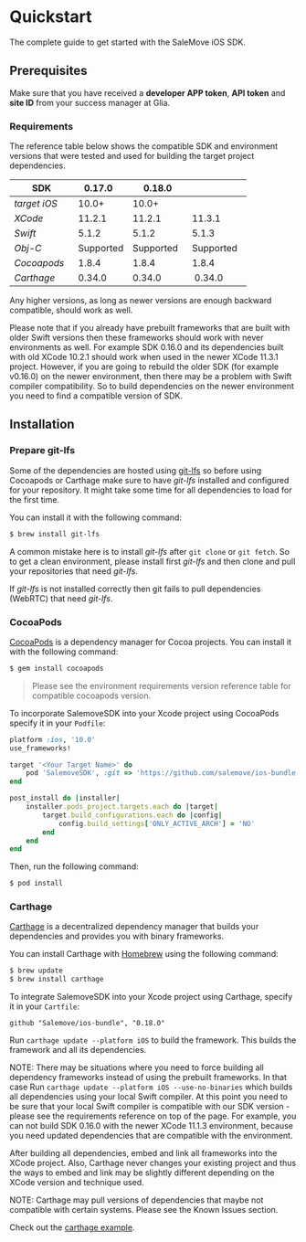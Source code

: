 # Quickstart

The complete guide to get started with the SaleMove iOS SDK. 

## Prerequisites

Make sure that you have received a **developer APP token**, **API token** and **site ID** from your success manager at Glia.

### Requirements
The reference table below shows the compatible SDK and environment versions that were tested and used for building the target project dependencies.

| SDK | 0.17.0  | 0.18.0 |   |
|---|---|---|---|
| *target iOS*   | 10.0+  | 10.0+  |   |
| *XCode*   | 11.2.1  | 11.2.1  | 11.3.1  |
| *Swift*   | 5.1.2 | 5.1.2  | 5.1.3  |
| *Obj-C*   | Supported | Supported  | Supported  |
| *Cocoapods*  | 1.8.4  | 1.8.4  | 1.8.4 |
| *Carthage*  | 0.34.0  | 0.34.0  |  0.34.0 |

Any higher versions, as long as newer versions are enough backward compatible, should work as well.

Please note that if you already have prebuilt frameworks that are built with older Swift versions then these frameworks should work with never environments as well. For example SDK 0.16.0 and its dependencies built with old XCode 10.2.1 should work when used in the newer XCode 11.3.1 project. 
However, if you are going to rebuild the older SDK (for example v0.16.0) on the newer environment, then there may be a problem with Swift compiler compatibility. So to build dependencies on the newer environment you need to find a compatible version of SDK.

## Installation

### Prepare git-lfs

Some of the dependencies are hosted using [git-lfs][3] so before using Cocoapods or Carthage make sure to have *git-lfs* installed and configured for your repository. It might take some time for all dependencies to load for the first time.

You can install it with the following command:

```bash
$ brew install git-lfs
```

A common mistake here is to install *git-lfs* after `git clone` or `git fetch`. So to get a clean environment, please install first *git-lfs* and then clone and pull your repositories that need *git-lfs*.

If *git-lfs* is not installed correctly then git fails to pull dependencies (WebRTC) that need *git-lfs*.

### CocoaPods

[CocoaPods][0] is a dependency manager for Cocoa projects. You can install it with the following command:

```bash
$ gem install cocoapods
```

> Please see the environment requirements version reference table for compatible cocoapods version.

To incorporate SalemoveSDK into your Xcode project using CocoaPods specify it in your `Podfile`:

```ruby
platform :ios, '10.0'
use_frameworks!

target '<Your Target Name>' do
    pod 'SalemoveSDK', :git => 'https://github.com/salemove/ios-bundle', :tag => '<SDK Version>'
end

post_install do |installer|
    installer.pods_project.targets.each do |target|
        target.build_configurations.each do |config|
            config.build_settings['ONLY_ACTIVE_ARCH'] = 'NO'
        end
    end
end

```

Then, run the following command:

```bash
$ pod install
```

### Carthage

[Carthage](https://github.com/Carthage/Carthage) is a decentralized dependency manager that builds your dependencies and provides you with binary frameworks.

You can install Carthage with [Homebrew](https://brew.sh/) using the following command:

```bash
$ brew update
$ brew install carthage
```

To integrate SalemoveSDK into your Xcode project using Carthage, specify it in your `Cartfile`:

```ogdl
github "Salemove/ios-bundle", "0.18.0"
```

Run `carthage update --platform iOS` to build the framework.
This builds the framework and all its dependencies.

NOTE: There may be situations where you need to force building all dependency frameworks instead of using the prebuilt frameworks. In that case Run `carthage update --platform iOS --use-no-binaries` which builds all dependencies using your local Swift compiler.
At this point you need to be sure that your local Swift compiler is compatible with our SDK version - please see the requirements reference on top of the page. For example, you can not build SDK 0.16.0 with the newer XCode 11.1.3 environment, because you need updated dependencies that are compatible with the environment.

After building all dependencies, embed and link all frameworks into the XCode project. Also, Carthage never changes your existing project and thus the ways to embed and link may be slightly different depending on the XCode version and technique used.

NOTE: Carthage may pull versions of dependencies that maybe not compatible with certain systems. Please see the Known Issues section.

Check out the [carthage example][1].

[0]: http://cocoapods.org
[1]: https://github.com/salemove/ios-carthage-integration
[3]: https://git-lfs.github.com